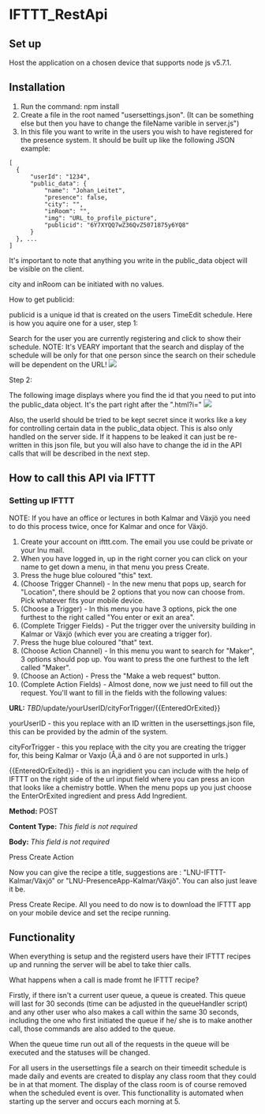 # IFTTT_RestApi

## Set up

Host the application on a chosen device that supports node js v5.7.1.

## Installation

1. Run the command: npm install
2. Create a file in the root named "usersettings.json". (It can be something else but then you have to change the fileName varible in server.js")
3. In this file you want to write in the users you wish to have registered for the presence system. It should be built up like the following JSON example: 
```
[
  {
      "userId": "1234",
      "public_data": {
          "name": "Johan_Leitet",
          "presence": false,
          "city": "",
          "inRoom": "",
          "img": "URL_to_profile_picture",
          "publicid": "6Y7XYQQ7wZ36QvZ5071875y6YQ8"
      }
  }, ...
]
```

It's important to note that anything you write in the public_data object will be visible on the client.

city and inRoom can be initiated with no values.

How to get publicid:

publicid is a unique id that is created on the users TimeEdit schedule. Here is how you aquire one for a user, step 1:

Search for the user you are currently registering and click to show their schedule. NOTE: It's VEARY important that the search and display of the schedule will be only for that one person since the search on their schedule will be dependent on the URL!
<img src="http://i.imgur.com/IFEjEda.png"></img>

Step 2: 

The following image displays where you find the id that you need to put into the public_data object. It's the part right after the ".html?i="
<img src="http://i.imgur.com/OzATPH2.png"></img>

Also, the userId should be tried to be kept secret since it works like a key for controlling certain data in the public_data object. This is also only handled on the server side. If it happens to be leaked it can just be re-written in this json file, but you will also have to change the id in the API calls that will be described in the next step.

## How to call this API via IFTTT

### Setting up IFTTT
NOTE: If you have an office or lectures in both Kalmar and Växjö you need to do this process twice, once for Kalmar and once for Växjö.

1. Create your account on ifttt.com. The email you use could be private or your lnu mail.
2. When you have logged in, up in the right corner you can click on your name to get down a menu, in that menu you press Create.
3. Press the huge blue coloured "this" text.
4. (Choose Trigger Channel) - In the new menu that pops up, search for "Location", there should be 2 options that you now can choose from. Pick whatever fits your mobile device.
5. (Choose a Trigger) - In this menu you have 3 options, pick the one furthest to the right called "You enter or exit an area".
6. (Complete Trigger Fields) - Put the trigger over the university building in Kalmar or Växjö (which ever you are creating a trigger for). 
7. Press the huge blue coloured "that" text.
8. (Choose Action Channel) - In this menu you want to search for "Maker", 3 options should pop up. You want to press the one furthest to the left called "Maker".
9. (Choose an Action) - Press the "Make a web request" button.
10. (Complete Action Fields) - Almost done, now we just need to fill out the request. You'll want to fill in the fields with the following values:

<b>URL:</b> *TBD*/update/yourUserID/cityForTrigger/{{EnteredOrExited}}

yourUserID - this you replace with an ID written in the usersettings.json file, this can be provided by the admin of the system.

cityForTrigger - this you replace with the city you are creating the trigger for, this being Kalmar or Vaxjo (Å,ä and ö are not supported in urls.)

{{EnteredOrExited}} - this is an ingridient you can include with the help of IFTTT on the right side of the url input field where you can press an icon that looks like a chemistry bottle. When the menu pops up you just choose the EnterOrExited ingredient and press Add Ingredient.

<b>Method:</b> POST

<b>Content Type:</b> *This field is not required*

<b>Body:</b> *This field is not required*

Press Create Action

Now you can give the recipe a title, suggestions are : "LNU-IFTTT-Kalmar/Växjö" or "LNU-PresenceApp-Kalmar/Växjö". You can also just leave it be.

Press Create Recipe. All you need to do now is to download the IFTTT app on your mobile device and set the recipe running.

## Functionality

When everything is setup and the registerd users have their IFTTT recipes up and running the server will be abel to take thier calls.

What happens when a call is made fromt he IFTTT recipe?

Firstly, if there isn't a current user queue, a queue is created. This queue will last for 30 seconds (time can be adjusted in the queueHandler script) and any other user who also makes a call within the same 30 seconds, including the one who first initiated the queue if he/ she is to make another call, those commands are also added to the queue. 

When the queue time run out all of the requests in the queue will be executed and the statuses will be changed. 

For all users in the usersettings file a search on their timeedit schedule is made daily and events are created to display any class room that they could be in at that moment. The display of the class room is of course removed when the scheduled event is over. This functionallity is automated when starting up the server and occurs each morning at 5.
